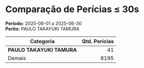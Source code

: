 # Comparação de Perícias ≤ 30s

**Período:** 2025-06-01 a 2025-06-30  
**Perito:** PAULO TAKAYUKI TAMURA

| Categoria   | Qtd. Perícias |
|-------------|---------------:|
| **PAULO TAKAYUKI TAMURA** | 41        |
| Demais      | 8195        |
